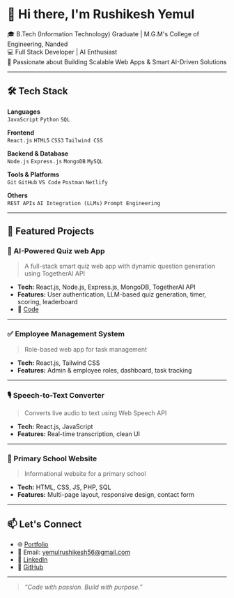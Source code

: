 # 👋 Hi there, I'm Rushikesh Yemul

🎓 B.Tech (Information Technology) Graduate | M.G.M's College of Engineering, Nanded  
💻 Full Stack Developer | AI Enthusiast  
🚀 Passionate about Building Scalable Web Apps & Smart AI-Driven Solutions  

---

## 🛠️ Tech Stack

**Languages**  
`JavaScript` `Python` `SQL`  

**Frontend**  
`React.js` `HTML5` `CSS3` `Tailwind CSS`

**Backend & Database**  
`Node.js` `Express.js` `MongoDB` `MySQL`

**Tools & Platforms**  
`Git` `GitHub` `VS Code` `Postman` `Netlify`  

**Others**  
`REST APIs` `AI Integration (LLMs)` `Prompt Engineering`  

---

## 🚀 Featured Projects

### 🧠 AI-Powered Quiz web App  
> A full-stack smart quiz web app with dynamic question generation using TogetherAI API  
- **Tech:** React.js, Node.js, Express.js, MongoDB, TogetherAI API  
- **Features:** User authentication, LLM-based quiz generation, timer, scoring, leaderboard  
- 📂 [Code](https://github.com/rushikeshyemul/AI-Powered-Quiz-Maker)

---

### ✅ Employee Management System  
> Role-based web app for task management  
- **Tech:** React.js, Tailwind CSS  
- **Features:** Admin & employee roles, dashboard, task tracking  

---

### 🎙️ Speech-to-Text Converter  
> Converts live audio to text using Web Speech API  
- **Tech:** React.js, JavaScript  
- **Features:** Real-time transcription, clean UI  

---

### 🏫 Primary School Website  
> Informational website for a primary school  
- **Tech:** HTML, CSS, JS, PHP, SQL  
- **Features:** Multi-page layout, responsive design, contact form  

---

## 📫 Let's Connect

- 🌐 [Portfolio](https://portfolio-rushikesh-yemul.netlify.app/)  
- 📧 Email: yemulrushikesh56@gmail.com  
- 💼 [LinkedIn](https://www.linkedin.com/in/rushikesh-yemul-51040322a/)  
- 🐙 [GitHub](https://github.com/rushikeshyemul)

---

> _“Code with passion. Build with purpose.”_
